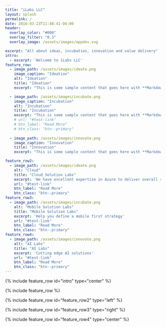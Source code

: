 ```yaml
---
title: "iLabs LLC"
layout: splash
permalink: /
date: 2016-03-23T11:48:41-04:00
header:
  overlay_color: "#000"
  overlay_filter: "0.3"
  overlay_image: /assets/images/appdev.svg

excerpt: "All about ideas, incubation, innovation and value delivery"
intro: 
  - excerpt: 'Welcome to iLabs LLC'
feature_row:
  - image_path: /assets/images/ideate.png
    image_caption: "Ideation"
    alt: "Ideation"
    title: "Ideation"
    excerpt: "This is some sample content that goes here with **Markdown** formatting."

  - image_path: /assets/images/incubate.png
    image_caption: "Incubation"
    alt: "Incubation"
    title: "Incubation"
    excerpt: "This is some sample content that goes here with **Markdown** formatting."
    # url: "#test-link"
    # btn_label: "Read More"
    # btn_class: "btn--primary"
  
  - image_path: /assets/images/innovate.png
    image_caption: "Innovation"
    title: "Innovation"
    excerpt: "This is some sample content that goes here with **Markdown** formatting."

feature_row2:
  - image_path: /assets/images/ideate.png
    alt: "Cloud"
    title: "Cloud Solution Labs"
    excerpt: 'We have excellent expertise in Azure to deliver overall solution architecture to solve business problems cost effectively using the right technology to use'
    url: "#test-link"
    btn_label: "Read More"
    btn_class: "btn--primary"
feature_row3:
  - image_path: /assets/images/incubate.png
    alt: "Mobile Solution Labs"
    title: "Mobile Solution Labs"
    excerpt: 'Help you define a mobile first strategy'
    url: "#test-link"
    btn_label: "Read More"
    btn_class: "btn--primary"
feature_row4:
  - image_path: /assets/images/innovate.png
    alt: "AI Labs"
    title: "AI Labs"
    excerpt: 'Cutting edge AI solutions'
    url: "#test-link"
    btn_label: "Read More"
    btn_class: "btn--primary"
---
```


{% include feature_row id="intro" type="center" %}

{% include feature_row %}

{% include feature_row id="feature_row2" type="left" %}

{% include feature_row id="feature_row3" type="right" %}

{% include feature_row id="feature_row4" type="center" %}
